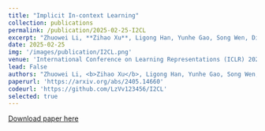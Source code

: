 ```yaml
---
title: "Implicit In-context Learning"
collection: publications
permalink: /publication/2025-02-25-I2CL
excerpt: "Zhuowei Li, **Zihao Xu**, Ligong Han, Yunhe Gao, Song Wen, Di Liu, Hao Wang, Dimitris N. Metaxas <br>[[pdf]](https://arxiv.org/abs/2405.14660) [[code]](https://github.com/LzVv123456/I2CL) <br>"
date: 2025-02-25
img: '/images/publication/I2CL.png'
venue: 'International Conference on Learning Representations (ICLR) 2025'
lead: False
authors: "Zhuowei Li, <b>Zihao Xu</b>, Ligong Han, Yunhe Gao, Song Wen, Di Liu, Hao Wang, Dimitris N. Metaxas"
paperurl: 'https://arxiv.org/abs/2405.14660'
codeurl: 'https://github.com/LzVv123456/I2CL'
selected: true
---
```

<a href='https://arxiv.org/abs/2202.03628'>Download paper here</a>

<!-- My first top conference paper in the field of domain adaptation. [pdf](https://arxiv.org/abs/2202.03628)[code and data](https://github.com/Wang-ML-Lab/GRDA)[TPT-48 dataset](https://shsjxzh.github.io/files/TPT-48.zip)[talk](https://www.youtube.com/watch?v=oNM5hZGVv34)[slides](https://shsjxzh.github.io/files/GRDA_slides.pptx)[website](https://iclr.cc/virtual/2022/poster/7145). -->
